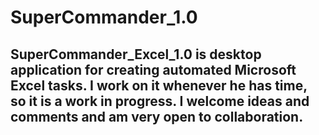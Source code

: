  # SuperCommander_1.0

## SuperCommander_Excel_1.0 is desktop application for creating automated Microsoft Excel tasks. I work on it whenever he has time, so it is a work in progress. I welcome ideas and comments and am very open to collaboration. 

